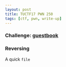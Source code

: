 ```yaml
---
layout: post
title: TUCTF17 PWN 250
tags: [ctf, pwn, write-up]
---
```


### Challenge: [guestbook](../ctfs/tuctf17/pwn/guestbook/guestbook)

### Reversing
A quick `file`